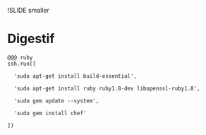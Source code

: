 !SLIDE smaller
# Digestif #

    @@@ ruby
    ssh.run([

      'sudo apt-get install build-essential',

      'sudo apt-get install ruby ruby1.8-dev libopenssl-ruby1.8',

      'sudo gem update --system',

      'sudo gem install chef'

    ])

